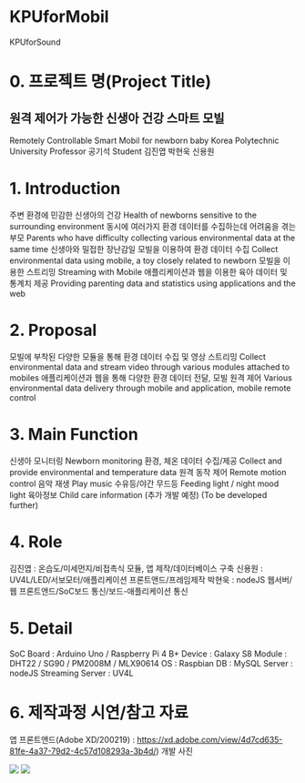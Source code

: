 # KPUforMobil
KPUforSound

# 0. 프로젝트 명(Project Title)
## 원격 제어가 가능한 신생아 건강 스마트 모빌
Remotely Controllable Smart Mobil for newborn baby
Korea Polytechnic University
Professor 공기석 Student 김진엽 박현욱 신용원

# 1. Introduction
주변 환경에 민감한 신생아의 건강
Health of newborns sensitive to the surrounding environment
동시에 여러가지 환경 데이터를 수집하는데 어려움을 겪는 부모
Parents who have difficulty collecting various environmental data at the same time
신생아와 밀접한 장난감일 모빌을 이용하여 환경 데이터 수집
Collect environmental data using mobile, a toy closely related to newborn
모빌을 이용한 스트리밍
Streaming with Mobile
애플리케이션과 웹을 이용한 육아 데이터 및 통계치 제공
Providing parenting data and statistics using applications and the web

# 2. Proposal
모빌에 부착된 다양한 모듈을 통해 환경 데이터 수집 및 영상 스트리밍
Collect environmental data and stream video through various modules attached to mobiles
애플리케이션과 웹을 통해 다양한 환경 데이터 전달, 모빌 원격 제어
Various environmental data delivery through mobile and application, mobile remote control

# 3. Main Function
신생아 모니터링
Newborn monitoring
환경, 체온 데이터 수집/제공
Collect and provide environmental and temperature data
원격 동작 제어
Remote motion control
음악 재생
Play music
수유등/야간 무드등
Feeding light / night mood light
육아정보
Child care information
(추가 개발 예정)
(To be developed further)


# 4. Role
김진엽 : 온습도/미세먼지/비접촉식 모듈, 앱 제작/데이터베이스 구축
신용원 : UV4L/LED/서보모터/애플리케이션 프론트앤드/프레임제작
박현욱 : nodeJS 웹서버/웹 프론트앤드/SoC보드 통신/보드-애플리케이션 통신

# 5. Detail
SoC Board : Arduino Uno / Raspberry Pi 4 B+
Device : Galaxy S8
Module : DHT22 / SG90 / PM2008M / MLX90614
OS : Raspbian
DB : MySQL
Server : nodeJS
Streaming Server : UV4L

# 6. 제작과정 시연/참고 자료
앱 프론트앤드(Adobe XD/200219) : https://xd.adobe.com/view/4d7cd635-81fe-4a37-79d2-4c57d108293a-3b4d/)
개발 사진
<div>
<img src="https://user-images.githubusercontent.com/37360089/72738192-661d4d00-3be4-11ea-90a1-54e613cbda81.jpg"></img>
<img src="https://user-images.githubusercontent.com/37360089/72738200-6a496a80-3be4-11ea-87ab-3dd8c8f5f42d.png"></img>
</div>

